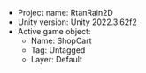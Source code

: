 <!-- UNITY CODE ASSIST INSTRUCTIONS START -->
- Project name: RtanRain2D
- Unity version: Unity 2022.3.62f2
- Active game object:
  - Name: ShopCart
  - Tag: Untagged
  - Layer: Default
<!-- UNITY CODE ASSIST INSTRUCTIONS END -->